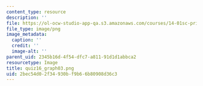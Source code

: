 ```yaml
---
content_type: resource
description: ''
file: https://ol-ocw-studio-app-qa.s3.amazonaws.com/courses/14-01sc-principles-of-microeconomics-fall-2011/2bec54d02f34930bf9b66b80908d36c3_quiz16_graph03.png
file_type: image/png
image_metadata:
  caption: ''
  credit: ''
  image-alt: ''
parent_uid: 2345b16d-4f54-dfc7-a811-91d1d1abbca2
resourcetype: Image
title: quiz16_graph03.png
uid: 2bec54d0-2f34-930b-f9b6-6b80908d36c3
---
```

